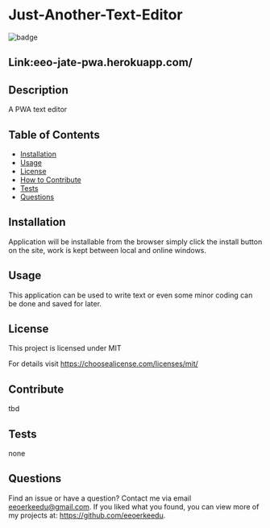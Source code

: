 # Just-Another-Text-Editor

![badge](https://img.shields.io/badge/license-MIT-green)

## Link:eeo-jate-pwa.herokuapp.com/

## Description

A PWA text editor

## Table of Contents

- [Installation](#installation)
- [Usage](#usage)
- [License](#license)
- [How to Contribute](#contribute)
- [Tests](#tests)
- [Questions](#questions)

## Installation

Application will be installable from the browser simply click the install button on the site, work is kept between local and online windows.

## Usage

This application can be used to write text or even some minor coding can be done and saved for later.

## License

This project is licensed under MIT

For details visit https://choosealicense.com/licenses/mit/

## Contribute

tbd

## Tests

none

## Questions

Find an issue or have a question? Contact me via email eeoerkeedu@gmail.com.
If you liked what you found, you can view more of my projects at:
https://github.com/eeoerkeedu.
